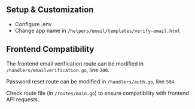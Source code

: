 ## Setup & Customization
- Configure .env
- Change app name in `/helpers/email/templates/verify-email.html`

## Frontend Compatibility
The frontend email verification route can be
modified in `/handlers/emailverification.go`,
line `200`.

Password reset route can be modified in `/handlers/auth.go`, line `504`.

Check route file (in `/routes/main.go`) to ensure compatibility with frontend API requests.
